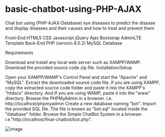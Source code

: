 # basic-chatbot-using-PHP-AJAX
Chat bot using (PHP-AJAX-Database) eye diseases to predict the disease and display diseases and their causes and how to treat and prevent them

Front-End
HTML5
CSS
Javascript
jQuery
Ajax
Bootstrap
AdminLTE Template
Back-End
PHP (version 8.0.2)
MySQL Database


Requirements

Download and Install any local web server such as XAMPP/WAMP.
Download the provided source code zip file.
Installation/Setup

Open your XAMPP/WAMP's Control Panel and start the "Apache" and "MySQL".
Extract the downloaded source code file.
If you are using XAMPP, copy the extracted source code folder and paste it into the XAMPP's "htdocs" directory. And If you are using WAMP, paste it into the "www" directory.
Browse the PHPMyAdmin in a browser. i.e. http://localhost/phpmyadmin
Create a new database naming "bot".
Import the provided SQL file. The file is known as "bot.sql" located inside the "database" folder.
Browse the Simple ChatBot System in a browser. i.e."http://localhost/final-chatbot/bot.php".


![image](https://github.com/OmniaEl-Sheikh/basic-chatbot-using-PHP-AJAX/assets/92062597/31abe15a-1bb5-4785-bc4e-76d40ec538b5)

